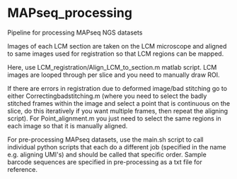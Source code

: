 # MAPseq_processing
Pipeline for processing MAPseq NGS datasets

Images of each LCM section are taken on the LCM microscope and aligned to same images used for registration so that LCM regions can be mapped.

Here, use LCM_registration/Align_LCM_to_section.m matlab script. LCM images are looped through per slice and you need to manually draw ROI.

If there are errors in registration due to deformed image/bad stitching go to either Correctingbadstitching.m (where you need to select the badly stitched frames within the image and select a point that is continuous on the slice, do this iteratively if you want multiple frames, then repeat the aligning script). For Point_alignment.m you just need to select the same regions in each image so that it is manually aligned.

For pre-processing MAPseq datasets, use the main.sh script to call individual python scripts that each do a different job (specified in the name e.g. aligning UMI's) and should be called that specific order.
Sample barcode sequences are specified in pre-processing as a txt file for reference.


